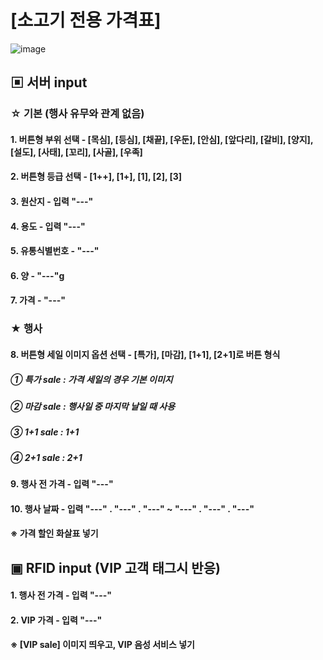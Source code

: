 # [소고기 전용 가격표]
![image](https://user-images.githubusercontent.com/53041002/64019301-c0e8d600-cb69-11e9-8aea-8141c3bb5441.png)
## ▣ 서버 input
### ☆ 기본 (행사 유무와 관계 없음)
#### 1. 버튼형 부위 선택 - [목심], [등심], [채끝], [우둔], [안심], [앞다리], [갈비], [양지], [설도], [사태], [꼬리], [사골], [우족]
#### 2. 버튼형 등급 선택 - [1++], [1+], [1], [2], [3] 
#### 3. 원산지 - 입력 "---"
#### 4. 용도 - 입력 "---"
#### 5. 유통식별번호 - "---"
#### 6. 양 - "---"g
#### 7. 가격 - "---"
### ★ 행사 
#### 8. 버튼형 세일 이미지 옵션 선택 - [특가], [마감], [1+1], [2+1]로 버튼 형식
##### ① 특가 sale : 가격 세일의 경우 기본 이미지
##### ② 마감 sale : 행사일 중 마지막 날일 때 사용
##### ③ 1+1 sale : 1+1
##### ④ 2+1 sale : 2+1
#### 9. 행사 전 가격 - 입력 "---"
#### 10. 행사 날짜 - 입력 "---" . "---" . "---" ~ "---" . "---" . "---"
#### ※ 가격 할인 화살표 넣기
## ▣ RFID input (VIP 고객 태그시 반응)
#### 1. 행사 전 가격 - 입력 "---"
#### 2. VIP 가격 - 입력 "---"
#### ※ [VIP sale] 이미지 띄우고, VIP 음성 서비스 넣기
